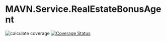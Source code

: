 # MAVN.Service.RealEstateBonusAgent

![calculate coverage](https://github.com/OpenMAVN/MAVN.Service.RealEstateBonusAgent/workflows/calculate%20coverage/badge.svg)
[![Coverage Status](https://coveralls.io/repos/github/OpenMAVN/MAVN.Service.RealEstateBonusAgent/badge.svg?branch=master)](https://coveralls.io/github/OpenMAVN/MAVN.Service.RealEstateBonusAgent?branch=master)
